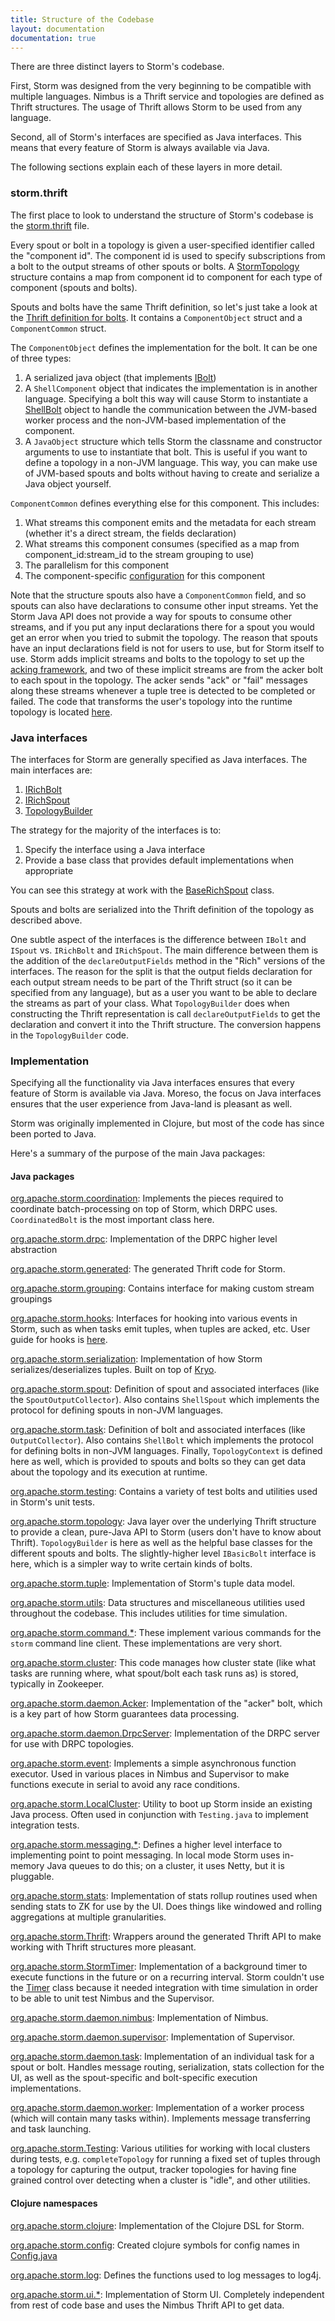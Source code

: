 ```yaml
---
title: Structure of the Codebase
layout: documentation
documentation: true
---
```

There are three distinct layers to Storm's codebase.

First, Storm was designed from the very beginning to be compatible with multiple languages. Nimbus is a Thrift service and topologies are defined as Thrift structures. The usage of Thrift allows Storm to be used from any language.

Second, all of Storm's interfaces are specified as Java interfaces. This means that every feature of Storm is always available via Java.

The following sections explain each of these layers in more detail.

### storm.thrift

The first place to look to understand the structure of Storm's codebase is the [storm.thrift]({{page.git-blob-base}}/storm-client/src/storm.thrift) file.

Every spout or bolt in a topology is given a user-specified identifier called the "component id". The component id is used to specify subscriptions from a bolt to the output streams of other spouts or bolts. A [StormTopology]({{page.git-blob-base}}/storm-client/src/storm.thrift) structure contains a map from component id to component for each type of component (spouts and bolts).

Spouts and bolts have the same Thrift definition, so let's just take a look at the [Thrift definition for bolts]({{page.git-blob-base}}/storm-client/src/storm.thrift). It contains a `ComponentObject` struct and a `ComponentCommon` struct.

The `ComponentObject` defines the implementation for the bolt. It can be one of three types:

1. A serialized java object (that implements [IBolt]({{page.git-blob-base}}/storm-client/src/jvm/org/apache/storm/task/IBolt.java))
2. A `ShellComponent` object that indicates the implementation is in another language. Specifying a bolt this way will cause Storm to instantiate a [ShellBolt]({{page.git-blob-base}}/storm-client/src/jvm/org/apache/storm/task/ShellBolt.java) object to handle the communication between the JVM-based worker process and the non-JVM-based implementation of the component.
3. A `JavaObject` structure which tells Storm the classname and constructor arguments to use to instantiate that bolt. This is useful if you want to define a topology in a non-JVM language. This way, you can make use of JVM-based spouts and bolts without having to create and serialize a Java object yourself.

`ComponentCommon` defines everything else for this component. This includes:

1. What streams this component emits and the metadata for each stream (whether it's a direct stream, the fields declaration)
2. What streams this component consumes (specified as a map from component_id:stream_id to the stream grouping to use)
3. The parallelism for this component
4. The component-specific [configuration](Configuration.html) for this component

Note that the structure spouts also have a `ComponentCommon` field, and so spouts can also have declarations to consume other input streams. Yet the Storm Java API does not provide a way for spouts to consume other streams, and if you put any input declarations there for a spout you would get an error when you tried to submit the topology. The reason that spouts have an input declarations field is not for users to use, but for Storm itself to use. Storm adds implicit streams and bolts to the topology to set up the [acking framework](Acking-framework-implementation.html), and two of these implicit streams are from the acker bolt to each spout in the topology. The acker sends "ack" or "fail" messages along these streams whenever a tuple tree is detected to be completed or failed. The code that transforms the user's topology into the runtime topology is located [here]({{page.git-blob-base}}/storm-client/src/jvm/org/apache/storm/daemon/StormCommon.java).

### Java interfaces

The interfaces for Storm are generally specified as Java interfaces. The main interfaces are:

1. [IRichBolt](javadocs/org/apache/storm/topology/IRichBolt.html)
2. [IRichSpout](javadocs/org/apache/storm/topology/IRichSpout.html)
3. [TopologyBuilder](javadocs/org/apache/storm/topology/TopologyBuilder.html)

The strategy for the majority of the interfaces is to:

1. Specify the interface using a Java interface
2. Provide a base class that provides default implementations when appropriate

You can see this strategy at work with the [BaseRichSpout](javadocs/org/apache/storm/topology/base/BaseRichSpout.html) class.

Spouts and bolts are serialized into the Thrift definition of the topology as described above. 

One subtle aspect of the interfaces is the difference between `IBolt` and `ISpout` vs. `IRichBolt` and `IRichSpout`. The main difference between them is the addition of the `declareOutputFields` method in the "Rich" versions of the interfaces. The reason for the split is that the output fields declaration for each output stream needs to be part of the Thrift struct (so it can be specified from any language), but as a user you want to be able to declare the streams as part of your class. What `TopologyBuilder` does when constructing the Thrift representation is call `declareOutputFields` to get the declaration and convert it into the Thrift structure. The conversion happens in the `TopologyBuilder` code.


### Implementation

Specifying all the functionality via Java interfaces ensures that every feature of Storm is available via Java. Moreso, the focus on Java interfaces ensures that the user experience from Java-land is pleasant as well.

Storm was originally implemented in Clojure, but most of the code has since been ported to Java.

Here's a summary of the purpose of the main Java packages:

#### Java packages

[org.apache.storm.coordination]({{page.git-tree-base}}/storm-client/src/jvm/org/apache/storm/coordination): Implements the pieces required to coordinate batch-processing on top of Storm, which DRPC uses. `CoordinatedBolt` is the most important class here.

[org.apache.storm.drpc]({{page.git-tree-base}}/storm-client/src/jvm/org/apache/storm/drpc): Implementation of the DRPC higher level abstraction

[org.apache.storm.generated]({{page.git-tree-base}}/storm-client/src/jvm/org/apache/storm/generated): The generated Thrift code for Storm.

[org.apache.storm.grouping]({{page.git-tree-base}}/storm-client/src/jvm/org/apache/storm/grouping): Contains interface for making custom stream groupings

[org.apache.storm.hooks]({{page.git-tree-base}}/storm-client/src/jvm/org/apache/storm/hooks): Interfaces for hooking into various events in Storm, such as when tasks emit tuples, when tuples are acked, etc. User guide for hooks is [here](Hooks.html).

[org.apache.storm.serialization]({{page.git-tree-base}}/storm-client/src/jvm/org/apache/storm/serialization): Implementation of how Storm serializes/deserializes tuples. Built on top of [Kryo](https://github.com/EsotericSoftware/kryo).

[org.apache.storm.spout]({{page.git-tree-base}}/storm-client/src/jvm/org/apache/storm/spout): Definition of spout and associated interfaces (like the `SpoutOutputCollector`). Also contains `ShellSpout` which implements the protocol for defining spouts in non-JVM languages.

[org.apache.storm.task]({{page.git-tree-base}}/storm-client/src/jvm/org/apache/storm/task): Definition of bolt and associated interfaces (like `OutputCollector`). Also contains `ShellBolt` which implements the protocol for defining bolts in non-JVM languages. Finally, `TopologyContext` is defined here as well, which is provided to spouts and bolts so they can get data about the topology and its execution at runtime.

[org.apache.storm.testing]({{page.git-tree-base}}/storm-client/src/jvm/org/apache/storm/testing): Contains a variety of test bolts and utilities used in Storm's unit tests.

[org.apache.storm.topology]({{page.git-tree-base}}/storm-client/src/jvm/org/apache/storm/topology): Java layer over the underlying Thrift structure to provide a clean, pure-Java API to Storm (users don't have to know about Thrift). `TopologyBuilder` is here as well as the helpful base classes for the different spouts and bolts. The slightly-higher level `IBasicBolt` interface is here, which is a simpler way to write certain kinds of bolts.

[org.apache.storm.tuple]({{page.git-tree-base}}/storm-client/src/jvm/org/apache/storm/tuple): Implementation of Storm's tuple data model.

[org.apache.storm.utils]({{page.git-tree-base}}/storm-client/src/jvm/org/apache/storm/utils): Data structures and miscellaneous utilities used throughout the codebase. This includes utilities for time simulation.

[org.apache.storm.command.*]({{page.git-blob-base}}/storm-core/src/jvm/org/apache/storm/command): These implement various commands for the `storm` command line client. These implementations are very short.

[org.apache.storm.cluster]({{page.git-blob-base}}/storm-client/src/jvm/org/apache/storm/cluster): This code manages how cluster state (like what tasks are running where, what spout/bolt each task runs as) is stored, typically in Zookeeper.

[org.apache.storm.daemon.Acker]({{page.git-blob-base}}/storm-client/src/jvm/org/apache/storm/daemon/Acker.java): Implementation of the "acker" bolt, which is a key part of how Storm guarantees data processing.

[org.apache.storm.daemon.DrpcServer]({{page.git-blob-base}}/storm-webapp/src/jvm/org/apache/storm/daemon/DrpcServer.java): Implementation of the DRPC server for use with DRPC topologies.

[org.apache.storm.event]({{page.git-blob-base}}/storm-server/src/jvm/org/apache/storm/event): Implements a simple asynchronous function executor. Used in various places in Nimbus and Supervisor to make functions execute in serial to avoid any race conditions.

[org.apache.storm.LocalCluster]({{page.git-blob-base}}/storm-server/src/main/java/org/apache/storm/LocalCluster.java): Utility to boot up Storm inside an existing Java process. Often used in conjunction with `Testing.java` to implement integration tests.

[org.apache.storm.messaging.*]({{page.git-blob-base}}/storm-client/src/jvm/org/apache/storm/messaging): Defines a higher level interface to implementing point to point messaging. In local mode Storm uses in-memory Java queues to do this; on a cluster, it uses Netty, but it is pluggable.

[org.apache.storm.stats]({{page.git-blob-base}}/storm-client/src/jvm/org/apache/storm/stats): Implementation of stats rollup routines used when sending stats to ZK for use by the UI. Does things like windowed and rolling aggregations at multiple granularities.

[org.apache.storm.Thrift]({{page.git-blob-base}}/storm-client/src/jvm/org/apache/storm/Thrift.java): Wrappers around the generated Thrift API to make working with Thrift structures more pleasant.

[org.apache.storm.StormTimer]({{page.git-blob-base}}/storm-client/src/jvm/org/apache/storm/StormTimer.java): Implementation of a background timer to execute functions in the future or on a recurring interval. Storm couldn't use the [Timer](http://docs.oracle.com/javase/1.4.2/docs/api/java/util/Timer.html) class because it needed integration with time simulation in order to be able to unit test Nimbus and the Supervisor.

[org.apache.storm.daemon.nimbus]({{page.git-blob-base}}/storm-server/src/jvm/org/apache/storm/daemon/nimbus/Nimbus.java): Implementation of Nimbus.

[org.apache.storm.daemon.supervisor]({{page.git-blob-base}}/storm-server/src/jvm/org/apache/storm/daemon/supervisor/Supervisor.java): Implementation of Supervisor.

[org.apache.storm.daemon.task]({{page.git-blob-base}}/storm-client/src/jvm/org/apache/storm/daemon/Task.java): Implementation of an individual task for a spout or bolt. Handles message routing, serialization, stats collection for the UI, as well as the spout-specific and bolt-specific execution implementations.

[org.apache.storm.daemon.worker]({{page.git-blob-base}}/storm-client/src/jvm/org/apache/storm/daemon/worker/Worker.java): Implementation of a worker process (which will contain many tasks within). Implements message transferring and task launching.

[org.apache.storm.Testing]({{page.git-blob-base}}/storm-server/src/main/java/org/apache/storm/Testing.java): Various utilities for working with local clusters during tests, e.g. `completeTopology` for running a fixed set of tuples through a topology for capturing the output, tracker topologies for having fine grained control over detecting when a cluster is "idle", and other utilities.

#### Clojure namespaces

[org.apache.storm.clojure]({{page.git-blob-base}}/storm-clojure/src/clj/org/apache/storm/clojure.clj): Implementation of the Clojure DSL for Storm.

[org.apache.storm.config]({{page.git-blob-base}}/storm-clojure/src/clj/org/apache/storm/config.clj): Created clojure symbols for config names in [Config.java](javadocs/org/apache/storm/Config.html)
 
[org.apache.storm.log]({{page.git-blob-base}}/storm-clojure/src/clj/org/apache/storm/log.clj): Defines the functions used to log messages to log4j.

[org.apache.storm.ui.*]({{page.git-blob-base}}/storm-core/src/clj/org/apache/storm/ui): Implementation of Storm UI. Completely independent from rest of code base and uses the Nimbus Thrift API to get data.

